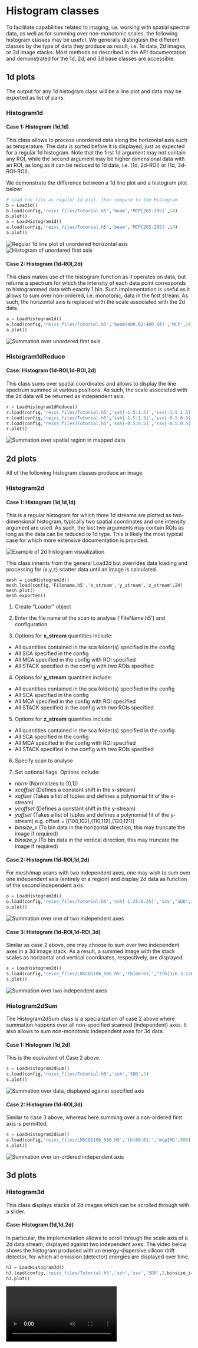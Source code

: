 # Histogram classes

To facilitate capabilities related to imaging, i.e. working with spatial spectral data, as well as for summing over non-monotonic scales, the following histogram classes may be useful. We generally distinguish the different classes by the type of data they produce as result, i.e. 1d data, 2d images, or 3d image stacks.  Most methods as described in the API documentation and demonstrated for the 1d, 2d, and 3d base classes are accessible. 

## 1d plots

The output for any 1d histogram class will be a line plot and data may be exported as list of pairs.

### Histogram1d
#### Case 1: Histogram (1d,1d)
This class allows to process unordered data along the horizontal axis such as temperature. The data is sorted before it is displayed, just as expected for a regular 1d histogram. Note that the first 1d argument may not contain any ROI, while the second argument may be higher dimensional data with an ROI, as long as it can be reduced to 1d data, i.e. (1d, 2d-ROI) or (1d, 3d-ROI-ROI).

We demonstrate the difference between a 1d line plot and a histogram plot below:

```python
# Load the file as regular 1d plot, then compare to the Histogram
b = Load1d()
b.load(config,'reixs_files/Tutorial.h5','beam','MCP[265:285]',14)
b.plot()
a = LoadHistogram1d()
a.load(config,'reixs_files/Tutorial.h5','beam','MCP[265:285]',14)
a.plot()
```

![Regular 1d line plot of unordered horizontal axis](img/Load1d.png "Regular 1d line plot of unordered horizontal axis")
![Histogram of unordered first axis](img/Histogram1d.png "Histogram of unordered first axis")

#### Case 2: Histogram (1d-ROI,2d)
This class makes use of the histogram function as it operates on data, but returns a spectrum for which the intensity of each data point corresponds to histogrammed data with exactly 1 bin. Such implementation is useful as it allows to sum over non-ordered, i.e. monotonic, data in the first stream. As such, the horizontal axis is replaced with the scale associated with the 2d data.

```python
a = LoadHistogram1d()
a.load(config,'reixs_files/Tutorial.h5','beam[480.02:480.04]','MCP',14)
a.plot()
```

![Summation over unordered first axis](img/Histogram1dwithROI.png "Summation over unordered first axis")

### Histogram1dReduce
#### Case: Histogram (1d-ROI,1d-ROI,2d)
This class sums over spatial coordinates and allows to display the line spectrum summed at various positions. As such, the scale associated with the 2d data will be returned as independent axis.

```python
r = LoadHistogram1dReduce()
r.load(config,'reixs_files/Tutorial.h5','ssh[-1.5:1.5]','ssv[-1.5:1.5]','SDD',2)
r.load(config,'reixs_files/Tutorial.h5','ssh[-1.5:1.5]','ssv[-0.5:0.5]','SDD',2)
r.load(config,'reixs_files/Tutorial.h5','ssh[-0.5:0.5]','ssv[-0.5:0.5]','SDD',2)
r.plot()
```

![Summation over spatial region in mapped data](img/Histogram1dReduce.png "Summation over spatial region in mapped data")

## 2d plots

All of the following histogram classes produce an image.

### Histogram2d
#### Case 1: Histogram (1d,1d,1d)
This is a regular histogram for which three 1d streams are plotted as two-dimensional histogram, typically two spatial coordinates and one intensity argument are used. As such, the last two arguments may contain ROIs as long as the data can be reduced to 1d type. This is likely the most typical case for which more extensive documentation is provided.

![Example of 2d histogram visualization](img/2d_histogram.png "Example of 2d histogram visualization")

This class inherits from the general Load2d but overrides data loading and processing for (x,y,z) scatter data until an image is calculated.

```
mesh = LoadHistogram2d()
mesh.load(config,'Filename.h5','x_stream','y_stream','z_stream',24)
mesh.plot()
mesh.exporter()
```

1. Create "Loader" object

2. Enter the file name of the scan to analyse ('FileName.h5') and configuration

3. Options for **x_stream** quantities include:
- All quantities contained in the sca folder(s) specified in the config
- All SCA specified in the config
- All MCA specified in the config with ROI specified
- All STACK specified in the config with two ROIs specified

4. Options for **y_stream** quantities include:
- All quantities contained in the sca folder(s) specified in the config
- All SCA specified in the config
- All MCA specified in the config with ROI specified
- All STACK specified in the config with two ROIs specified

5. Options for **z_stream** quantities include:
- All quantities contained in the sca folder(s) specified in the config
- All SCA specified in the config
- All MCA specified in the config with ROI specified
- All STACK specified in the config with two ROIs specified

6. Specify scan to analyse

7. Set optional flags. Options include:
- _norm_ (Normalizes to [0,1])
- _xcoffset_ (Defines a constant shift in the x-stream)
- _xoffset_ (Takes a list of tuples and defines a polynomial fit of the x-stream)
- _ycoffset_ (Defines a constant shift in the y-stream)
- _yoffset_ (Takes a list of tuples and defines a polynomial fit of the y-stream)
  e.g. offset = [(100,102),(110,112),(120,121)]
- _binsize_x_ (To bin data in the horizontal direction, this may truncate the image if required)
- _binsize_y_ (To bin data in the vertical direction, this may truncate the image if required)

#### Case 2: Histogram (1d-ROI,1d,2d)
For mesh/map scans with two independent axes, one may wish to sum over one independent axis (entirely or a region) and display 2d data as function of the second independent axis.

```python
o = LoadHistogram2d()
o.load(config,'reixs_files/Tutorial.h5','ssh[-1.25:0.25]','ssv','SDD',2,norm=False)
o.plot()
```

![Summation over one of two independent axes](img/Histogram2d-1ROI.png "Summation over one of two independent axes")

#### Case 3: Histogram (1d-ROI,1d-ROI,3d)
Similar as case 2 above, one may choose to sum over two independent axes in a 3d image stack. As a result, a summed image with the stack scales as horizontal and vertical coordinates, respectively, are displayed.

```python
s = LoadHistogram2d()
s.load(config,'reixs_files/LNSCO110b_586.h5','th[60:61]','tth[126.3:126.5]','mcpIMG',586)
s.plot()
```

![Summation over two independent axes](img/Histogram2d-2ROI.png "Summation over two independent axes")

### Histogram2dSum
The Histogram2dSum class is a specialization of case 2 above where summation happens over all non-specified scanned (independent) axes. It also allows to sum non-monotonic independent axes for 3d data.

#### Case 1: Histogram (1d,2d)
This is the equivalent of Case 2 above.

```python
s = LoadHistogram2dSum()
s.load(config,'reixs_files/Tutorial.h5','ssh','SDD',2)
s.plot()
```

![Summation over data, displayed against specified axis](img/LoadHistogram2dSum.png "Summation over data, displayed against specified axis")

#### Case 2: Histogram (1d-ROI,3d)
Similar to case 3 above, whereas here summing over a non-ordered first axis is permitted.

```python
s = LoadHistogram2dSum()
s.load(config,'reixs_files/LNSCO110b_586.h5','th[60:61]','mcpIMG',586)
s.plot()
```

![Summation over un-ordered independent axis](img/LoadHistogram2dSum-1ROI.png "Summation over un-ordered independent axis")

## 3d plots

### Histogram3d
This class displays stacks of 2d images which can be scrolled through with a slider.

#### Case: Histogram (1d,1d,2d)
In particular, the implementation allows to scroll through the scale axis of a 2d data stream, displayed against two independent axes. The video below shows the histogram produced with an energy-dispersive silicon drift detector, for which all emission (detector) energies are displayed over time.

```python
h3 = LoadHistogram3d()
h3.load(config,'reixs_files/Tutorial.h5','ssh','ssv','SDD',2,binsize_z=10)
h3.plot()
```

<video src="_static/Histogram3d.mp4" controls></video>